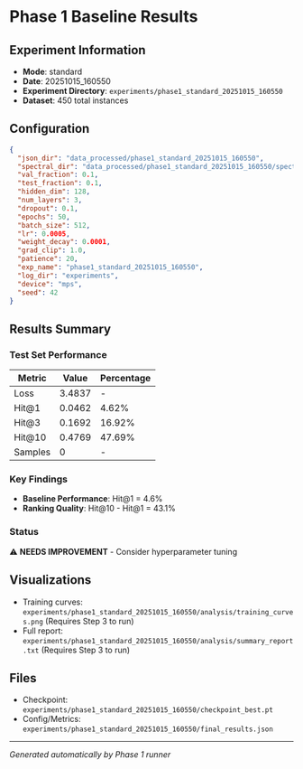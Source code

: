 # Phase 1 Baseline Results

## Experiment Information

- **Mode**: standard
- **Date**: 20251015_160550
- **Experiment Directory**: `experiments/phase1_standard_20251015_160550`
- **Dataset**: 450 total instances

## Configuration

```json
{
  "json_dir": "data_processed/phase1_standard_20251015_160550",
  "spectral_dir": "data_processed/phase1_standard_20251015_160550/spectral",
  "val_fraction": 0.1,
  "test_fraction": 0.1,
  "hidden_dim": 128,
  "num_layers": 3,
  "dropout": 0.1,
  "epochs": 50,
  "batch_size": 512,
  "lr": 0.0005,
  "weight_decay": 0.0001,
  "grad_clip": 1.0,
  "patience": 20,
  "exp_name": "phase1_standard_20251015_160550",
  "log_dir": "experiments",
  "device": "mps",
  "seed": 42
}
```

## Results Summary

### Test Set Performance

| Metric | Value | Percentage |
|--------|-------|------------|
| Loss | 3.4837 | - |
| Hit@1 | 0.0462 | 4.62% |
| Hit@3 | 0.1692 | 16.92% |
| Hit@10 | 0.4769 | 47.69% |
| Samples | 0 | - |

### Key Findings

- **Baseline Performance**: Hit@1 = 4.6%
- **Ranking Quality**: Hit@10 - Hit@1 = 43.1%

### Status

⚠️ **NEEDS IMPROVEMENT** - Consider hyperparameter tuning

## Visualizations

- Training curves: `experiments/phase1_standard_20251015_160550/analysis/training_curves.png` (Requires Step 3 to run)
- Full report: `experiments/phase1_standard_20251015_160550/analysis/summary_report.txt` (Requires Step 3 to run)

## Files

- Checkpoint: `experiments/phase1_standard_20251015_160550/checkpoint_best.pt`
- Config/Metrics: `experiments/phase1_standard_20251015_160550/final_results.json`

---

*Generated automatically by Phase 1 runner*
